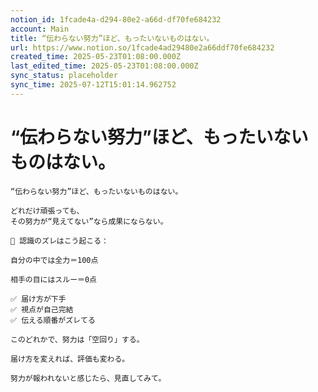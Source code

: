 ```yaml
---
notion_id: 1fcade4a-d294-80e2-a66d-df70fe684232
account: Main
title: “伝わらない努力”ほど、もったいないものはない。
url: https://www.notion.so/1fcade4ad29480e2a66ddf70fe684232
created_time: 2025-05-23T01:08:00.000Z
last_edited_time: 2025-05-23T01:08:00.000Z
sync_status: placeholder
sync_time: 2025-07-12T15:01:14.962752
---
```

# “伝わらない努力”ほど、もったいないものはない。

```plain text
“伝わらない努力”ほど、もったいないものはない。

どれだけ頑張っても、
その努力が“見えてない”なら成果にならない。

🔄 認識のズレはこう起こる：

自分の中では全力＝100点

相手の目にはスルー＝0点

✅ 届け方が下手
✅ 視点が自己完結
✅ 伝える順番がズレてる

このどれかで、努力は「空回り」する。

届け方を変えれば、評価も変わる。

努力が報われないと感じたら、見直してみて。
```